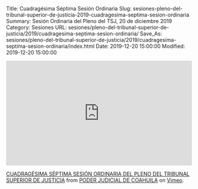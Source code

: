 Title: Cuadragésima Séptima Sesión Ordinaria
Slug: sesiones-pleno-del-tribunal-superior-de-justicia-2019-cuadragesima-septima-sesion-ordinaria
Summary: Sesión Ordinaria del Pleno del TSJ, 20 de diciembre 2019
Category: Sesiones
URL: sesiones/pleno-del-tribunal-superior-de-justicia/2019/cuadragesima-septima-sesion-ordinaria/
Save_As: sesiones/pleno-del-tribunal-superior-de-justicia/2019/cuadragesima-septima-sesion-ordinaria/index.html
Date: 2019-12-20 15:00:00
Modified: 2019-12-20 15:00:00


<div style="padding:56.25% 0 0 0;position:relative;"><iframe src="https://player.vimeo.com/video/380584103" style="position:absolute;top:0;left:0;width:100%;height:100%;" frameborder="0" allow="autoplay; fullscreen" allowfullscreen></iframe></div><script src="https://player.vimeo.com/api/player.js"></script>
<p><a href="https://vimeo.com/380584103">CUADRAG&Eacute;SIMA S&Eacute;PTIMA SESI&Oacute;N ORDINARIA DEL PLENO DEL TRIBUNAL SUPERIOR DE JUSTICIA</a> from <a href="https://vimeo.com/user103229504">PODER JUDICIAL DE COAHUILA</a> on <a href="https://vimeo.com">Vimeo</a>.</p>


